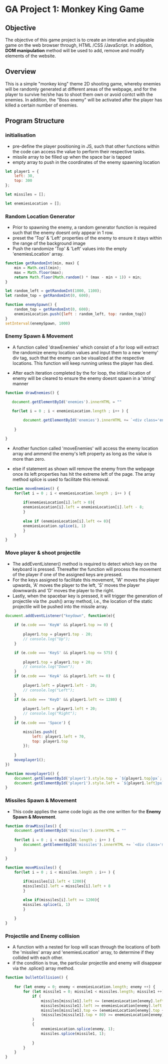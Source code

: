# GA Project 1: Monkey King Game

## Objective
The objective of this game project is to create an interative and playable game on the web browser through, HTML /CSS /JavaScript. In addition, **DOM manipulation** method will be used to add, remove and modify elements of the website.

## Overview
This is a simple "monkey king" theme 2D shooting game, whereby enemies will be randomly generated at different areas of the webpage, and for the player to survive he/she has to shoot them own or avoid contct with the enemies. In addition, the "Boss enemy" will be activated after the player has killed a certain number of enemies.

## Program Structure

### initialisation
* pre-define the player positioning in JS, such that other functions within the code can access the value to perform their respective tasks.
* missile array to be filled up when the space bar is tapped
* empty array to push in the coordinates of the enemy spawning location

```javascript
let player1 = {
    left: 30,
    top: 300
};

let missiles = [];

let enemiesLocation = [];
```
### Random Location Generator
* Prior to spawning the enemy, a random generator function is required such that the enemy doesnt only appear in 1 row.
* preset the 'Top' & 'Left' properties of the enemy to ensure it stays within the range of the background image
* Push the randomize 'Top' & 'Left' values into the empty 'enemiesLocation' array.

```javascript
function getRandomInt(min, max) {
    min = Math.ceil(min);
    max = Math.floor(max);
    return Math.floor(Math.random() * (max - min + 1)) + min; 
} 

let random_left = getRandomInt(1000, 1100);
let random_top = getRandomInt(0, 600); 

function enemySpawn() {
    random_top = getRandomInt(0, 600); 
    enemiesLocation.push({left : random_left, top: random_top})
}
setInterval(enemySpawn, 1000)
```
### Enemy Spawn & Movement
* A function called 'drawEnemies' which consist of a for loop will extract the randomize enemy location values and input them to a new 'enemy' div tag, such that the enemy can be visualized at the respective locations. This function will keep running unless the player has died. 

* After each iteration completed by the for loop, the initial location of enemy will be cleared to ensure the enemy doesnt spawn in a 'string' manner

```javascript
function drawEnemies() {

   document.getElementById('enemies').innerHTML = "" 
    
   for(let i = 0 ; i < enemiesLocation.length ; i++ ) {

        document.getElementById('enemies').innerHTML += `<div class='enemy' style='left:${enemiesLocation[i].left}px; top:${enemiesLocation[i].top}px'></div>`;
    
    }

}
```

* Another function called 'moveEnemies' will access the enemy location array and ammend the enemy's left property as long as the value is more than zero. 

* else if statement as shown will remove the enemy from the webpage once its left properties has hit the extreme left of the page. The array method splice is used to facilitate this removal.

```javascript
function moveEnemies() {
    for(let i = 0 ; i < enemiesLocation.length ; i++ ) {
        
        if(enemiesLocation[i].left > 0){
        enemiesLocation[i].left = enemiesLocation[i].left - 8;
        }
       
        else if (enemiesLocation[i].left <= 0){
        enemiesLocation.splice(i, 1)
        }
    }
}
```
### Move player & shoot projectile
* The addEventListener() method is required to detect which key on the keyboard is pressed. Thereafter the function will process the movement of the player if one of the assigned keys are pressed. 
* For the keys assigned to facilitate this movement, 'W' moves the player upwards, 'A' moves the player to the left, 'S' moves the player downwards and 'D' moves the player to the right. 
* Lastly, when the spacebar key is pressed, it will trigger the generation of projectile via the .push() array method, i.e., the location of the static projectile will be pushed into the missile array.

```javascript
document.addEventListener("keydown", function(e){
    
    if (e.code === 'KeyW' && player1.top >= 0) {
        
        player1.top = player1.top - 20;
        // console.log("Up");
    }

    if (e.code === 'KeyS' && player1.top <= 575) {
        
        player1.top = player1.top + 20;
        // console.log("Down");
    }
    if (e.code === 'KeyA' && player1.left >= 0) {
        
        player1.left = player1.left - 20;
        // console.log("Left");
    }
    if (e.code === 'KeyD' && player1.left <= 1280) {
        
        player1.left = player1.left + 20;
        // console.log("Right");
    }
    if (e.code === 'Space') {

        missiles.push({   
            left: player1.left + 70,
            top: player1.top 
        });
        
    }
    moveplayer1();
})

function moveplayer1() {
    document.getElementById('player1').style.top = `${player1.top}px`;
    document.getElementById('player1').style.left = `${player1.left}px`;
}

```
### Missiles Spawn & Movement
* This code applies the same code logic as the one written for the **Enemy Spawn & Movement**.

```javascript
function drawMissiles() {
    document.getElementById('missiles').innerHTML = ""
    
    for(let i = 0 ; i < missiles.length ; i++ ) {
        document.getElementById('missiles').innerHTML += `<div class='missile1' style='left:${missiles[i].left}px; top:${missiles[i].top}px'></div>`; 
    }

}

function moveMissiles() {
    for(let i = 0 ; i < missiles.length ; i++ ) {
        
        if(missiles[i].left < 1200){
        missiles[i].left = missiles[i].left + 8 
        }

        else if(missiles[i].left >= 1200){
        missiles.splice(i, 1) 
        }
        
    }
}
```
### Projectile and Enemy collision
* A function with a nested for loop will scan through the locations of both the 'missiles' array and 'enemiesLocation' array, to determine if they collided with each other. 
* if the condition is true, the particular projectile and enemy will disappear via the .splice() array method.

```javascript
function bulletCollision() {
  
    for (let enemy = 0; enemy < enemiesLocation.length; enemy ++) {
        for (let missile1 = 0; missile1 < missiles.length; missile1 ++) {
            if ( 
                missiles[missile1].left <= (enemiesLocation[enemy].left + 90) &&
                missiles[missile1].left >= enemiesLocation[enemy].left &&
                missiles[missile1].top <= (enemiesLocation[enemy].top + 99) &&
                (missiles[missile1].top + 80) >= enemiesLocation[enemy].top
            ) 
            {
                enemiesLocation.splice(enemy, 1); 
                missiles.splice(missile1, 1);
               
            } 
        }
    }
}
```
